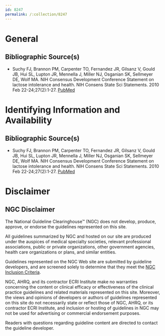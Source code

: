 ```yaml
---
id: 8247
permalink: /:collection/8247
---
```


# General

## Bibliographic Source(s)

- Suchy FJ, Brannon PM, Carpenter TO, Fernandez JR, Gilsanz V, Gould JB, Hui SL, Lupton JR, Mennella J, Miller NJ, Osganian SK, Sellmeyer DE, Wolf MA. NIH Consensus Development Conference Statement on lactose intolerance and health. NIH Consens State Sci Statements. 2010 Feb 22-24;27(2):1-27. [ PubMed ](http://www.ncbi.nlm.nih.gov/entrez/query.fcgi?cmd=Retrieve&db=pubmed&dopt=Abstract&list_uids=20186234)

# Identifying Information and Availability

## Bibliographic Source(s)

- Suchy FJ, Brannon PM, Carpenter TO, Fernandez JR, Gilsanz V, Gould JB, Hui SL, Lupton JR, Mennella J, Miller NJ, Osganian SK, Sellmeyer DE, Wolf MA. NIH Consensus Development Conference Statement on lactose intolerance and health. NIH Consens State Sci Statements. 2010 Feb 22-24;27(2):1-27. [ PubMed ](http://www.ncbi.nlm.nih.gov/entrez/query.fcgi?cmd=Retrieve&db=pubmed&dopt=Abstract&list_uids=20186234)

# Disclaimer

## NGC Disclaimer

The National Guideline Clearinghouse™ (NGC) does not develop, produce, approve, or endorse the guidelines represented on this site.

All guidelines summarized by NGC and hosted on our site are produced under the auspices of medical specialty societies, relevant professional associations, public or private organizations, other government agencies, health care organizations or plans, and similar entities.

Guidelines represented on the NGC Web site are submitted by guideline developers, and are screened solely to determine that they meet the [NGC Inclusion Criteria](/help-and-about/summaries/inclusion-criteria).

NGC, AHRQ, and its contractor ECRI Institute make no warranties concerning the content or clinical efficacy or effectiveness of the clinical practice guidelines and related materials represented on this site. Moreover, the views and opinions of developers or authors of guidelines represented on this site do not necessarily state or reflect those of NGC, AHRQ, or its contractor ECRI Institute, and inclusion or hosting of guidelines in NGC may not be used for advertising or commercial endorsement purposes.

Readers with questions regarding guideline content are directed to contact the guideline developer.

